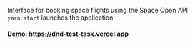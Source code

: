 Interface for booking space flights using the Space Open API</br>
```yarn start``` launches the application

<h4>Demo: https://dnd-test-task.vercel.app</h4>
